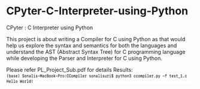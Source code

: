 # CPyter-C-Interpreter-using-Python
CPyter : C Interpreter using Python

This project is about writing a Compiler for C using Python as
that would help us explore the syntax and semantics for both
the languages and understand the AST (Abstract Syntax Tree)
for C programming language while developing the Parser and
Interpreter for C using Python.

Please refer PL_Project_Sub.pdf for details
Results: 
![Image description](https://github.com/SonaliSuri/CPyter-C-Interpreter-using-Python/blob/master/output_1.png)

